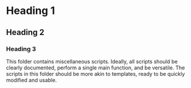 # Heading 1
## Heading 2
### Heading 3
This folder contains miscellaneous scripts. Ideally, all scripts should be clearly documented, perform a single main function, and be versatile. The scripts in this folder should be more akin to templates, ready to be quickly modified and usable.

